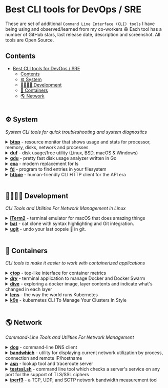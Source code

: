 # Best CLI tools for DevOps / SRE
These are set of additional `Command Line Interface (CLI) tools` I have being using and observed/learned from my co-workers 😃 Each tool has a number of GitHub stars, last release date, description and screenshot. All tools are Open Source.

## Contents

- [Best CLI tools for DevOps / SRE](#best-cli-tools-for-devops--sre)
  - [Contents](#contents)
  - [⚙️ System](#️-system)
  - [👨‍💻👩‍💻 Development](#-development)
  - [💎 Containers](#-containers)
  - [🌎 Network](#-network)
<br><br>

## ⚙️ System
_System CLI tools for quick troubleshooting and system diagnostics_

<details><summary><b><a href="https://github.com/aristocratos/btop">btop</a></b> - resource monitor that shows usage and stats for processor, memory, disks, network and processes</summary>
<br>

[![Repo stars](https://img.shields.io/github/stars/aristocratos/btop?style=for-the-badge)](https://github.com/aristocratos/btop/stargazers)
[![Release Date](https://img.shields.io/github/release-date/aristocratos/btop?label=last%20release%20date&style=for-the-badge)](https://github.com/aristocratos/btop/releases/latest)
[![Release](https://img.shields.io/github/release/aristocratos/btop.svg?style=for-the-badge)](https://github.com/aristocratos/btop/releases/latest)
<br>
<p>Easy to use, with a game inspired menu system. Full mouse support, all buttons with a highlighted key is clickable and mouse scroll works in process list and menu boxes.
 Function for showing detailed stats for selected process. Ability to filter processes. Easy switching between sorting options. Tree view of processes. Send any signal to selected process.</p>
<img width="600" alt="btop resource monitor that shows usage and stats for processor, memory, disks, network and processes" src="assets/images/system/btop_1.png" />
<br><br>
<img width="600" alt="btop resource monitor that shows usage and stats for processor, memory, disks, network and processes" src="assets/images/system/btop_2.png" />
<br><br>
<img width="600" alt="btop resource monitor that shows usage and stats for processor, memory, disks, network and processes" src="assets/images/system/btop_3.png" />
</details>

<details><summary><b><a href="https://github.com/muesli/duf">duf</a></b> - disk usage/free utility (Linux, BSD, macOS & Windows)</summary>
<br>

[![Repo stars](https://img.shields.io/github/stars/muesli/duf?style=for-the-badge)](https://github.com/muesli/duf/stargazers)
[![Release Date](https://img.shields.io/github/release-date/muesli/duf?label=last%20release%20date&style=for-the-badge)](https://github.com/muesli/duf/releases/latest)
[![Release](https://img.shields.io/github/release/muesli/duf.svg?style=for-the-badge)](https://github.com/muesli/duf/releases/latest)
<br>
<img width="600" alt="duf is a Disk Usage/Free Utility (Linux, BSD, macOS & Windows)" src="assets/images/system/duf.png" />
</details>

<details><summary><b><a href="https://github.com/dundee/gdu">gdu</a></b> - pretty fast disk usage analyzer written in Go</summary>
<br>

[![Repo stars](https://img.shields.io/github/stars/dundee/gdu?style=for-the-badge)](https://github.com/dundee/gdu/stargazers)
[![Release Date](https://img.shields.io/github/release-date/dundee/gdu?label=last%20release%20date&style=for-the-badge)](https://github.com/dundee/gdu/releases/latest)
[![Release](https://img.shields.io/github/release/dundee/gdu.svg?style=for-the-badge)](https://github.com/dundee/gdu/releases/latest)
<br>
<p>go DiskUsage() - Pretty fast disk usage analyzer written in Go. Gdu is intended primarily for SSD disks where it can fully utilize parallel processing. However HDDs work as well, but the performance gain is not so huge.</p>
<img width="600" alt="gdu pretty fast disk usage analyzer written in Go" src="assets/images/system/gdu_1.png" />
<br><br>
<img width="600" alt="gdu pretty fast disk usage analyzer written in Go" src="assets/images/system/gdu_2.png" />
</details>

<details><summary><b><a href="https://github.com/ogham/exa">exa</a></b> - modern replacement for ls</summary>
<br>

[![Repo stars](https://img.shields.io/github/stars/ogham/exa?style=for-the-badge)](https://github.com/ogham/exa/stargazers)
[![Release Date](https://img.shields.io/github/release-date/ogham/exa?label=last%20release%20date&style=for-the-badge)](https://github.com/ogham/exa/releases/latest)
[![Release](https://img.shields.io/github/release/ogham/exa.svg?style=for-the-badge)](https://github.com/ogham/exa/releases/latest)
<br>
<p>exa is a modern replacement for the venerable file-listing command-line program ls that ships with Unix and Linux operating systems, giving it more features and better defaults. It uses colours to distinguish file types and metadata. It knows about symlinks, extended attributes, and Git. And it’s small, fast, and just one single binary.</p>
<p>By deliberately making some decisions differently, exa attempts to be a more featureful, more user-friendly version of ls. For more information, see exa’s website.</p>
<img width="600" alt="exa is a modern replacement for ls" src="assets/images/system/exa.png" />
</details>

<details><summary><b><a href="https://github.com/sharkdp/fd">fd</a></b> - program to find entries in your filesystem</summary>
<br>

[![Repo stars](https://img.shields.io/github/stars/sharkdp/fd?style=for-the-badge)](https://github.com/sharkdp/fd/stargazers)
[![Release Date](https://img.shields.io/github/release-date/sharkdp/fd?label=last%20release%20date&style=for-the-badge)](https://github.com/sharkdp/fd/releases/latest)
[![Release](https://img.shields.io/github/release/sharkdp/fd.svg?style=for-the-badge)](https://github.com/sharkdp/fd/releases/latest)
<br>
<p>It is a simple, fast and user-friendly alternative to find. While it does not aim to support all of find's powerful functionality, it provides sensible (opinionated) defaults for a majority of use cases.</p>
<img width="600" alt="fd is a program to find entries in your filesystem" src="assets/images/system/fd.svg" />
</details>

<details><summary><b><a href="https://github.com/httpie/httpie">httpie</a></b> - human-friendly CLI HTTP client for the API era</summary>
<br>

[![Repo stars](https://img.shields.io/github/stars/httpie/httpie?style=for-the-badge)](https://github.com/httpie/httpie/stargazers)
[![Release Date](https://img.shields.io/github/release-date/httpie/httpie?label=last%20release%20date&style=for-the-badge)](https://github.com/httpie/httpie/releases/latest)
[![Release](https://img.shields.io/github/release/httpie/httpie.svg?style=for-the-badge)](https://github.com/httpie/httpie/releases/latest)
<br>
<p>HTTPie (pronounced aitch-tee-tee-pie) is a command-line HTTP client. Its goal is to make CLI interaction with web services as human-friendly as possible. HTTPie is designed for testing, debugging, and generally interacting with APIs & HTTP servers. The http & https commands allow for creating and sending arbitrary HTTP requests. They use simple and natural syntax and provide formatted and colorized output.</p>
<img width="600" alt="httpie human-friendly CLI HTTP client for the API era" src="assets/images/system/httpie.gif" />
</details>
<br>

## 👨‍💻👩‍💻 Development
_CLI Tools and Utilities For Network Management in Linux_

<details><summary><b><a href="https://github.com/gnachman/iTerm2">iTerm2</a></b> - terminal emulator for macOS that does amazing things</summary>
<br>

[![Repo stars](https://img.shields.io/github/stars/gnachman/iTerm2?style=for-the-badge)](https://github.com/gnachman/iTerm2/stargazers)
<br>
<p>iTerm2 brings the terminal into the modern age with features you never knew you always wanted. iTerm2 has a lot of features: Split Panes, Hotkey Window, Search, Autocomplete, Copy Mode, Paste History, Configurability, 24-bit Color, Notification Center Support, Readability, Tagged Profiles, Multi-Lingual, Smart Selection, Shell Integration, Inline Images etc.</p>
<img width="600" alt="k9s kubernetes CLI To Manage Your Clusters In Style" src="assets/images/development/iterm2.webp" />
</details>

<details><summary><b><a href="https://github.com/sharkdp/bat">bat</a></b> - cat clone with syntax highlighting and Git integration.</summary>
<br>

[![Repo stars](https://img.shields.io/github/stars/sharkdp/bat?style=for-the-badge)](https://github.com/sharkdp/bat/stargazers)
[![Release Date](https://img.shields.io/github/release-date/sharkdp/bat?label=last%20release%20date&style=for-the-badge)](https://github.com/sharkdp/bat/releases/latest)
[![Release](https://img.shields.io/github/release/sharkdp/bat.svg?style=for-the-badge)](https://github.com/sharkdp/bat/releases/latest)
<br>
<p>bat supports syntax highlighting for a large number of programming and markup languages. bat communicates with git to show modifications with respect to the index (see left side bar). You can use the -A/--show-all option to show and highlight non-printable characters.</p>
<img width="600" alt="bat cat clone with syntax highlighting and Git integration" src="assets/images/development/bat/bat_1.png" />
<br>
<img width="600" alt="bat cat clone with syntax highlighting and Git integration" src="assets/images/development/bat/bat_2.png" />
<br>
<img width="600" alt="bat cat clone with syntax highlighting and Git integration" src="assets/images/development/bat/bat_3.png" />
</details>

<details><summary><b><a href="https://github.com/Bhupesh-V/ugit">ugit</a></b> - undo your last oopsie 🙈️ in git.</summary>
<br>

[![Repo stars](https://img.shields.io/github/stars/Bhupesh-V/ugit?style=for-the-badge)](https://github.com/Bhupesh-V/ugit/stargazers)
[![Release Date](https://img.shields.io/github/release-date/Bhupesh-V/ugit?label=last%20release%20date&style=for-the-badge)](https://github.com/Bhupesh-V/ugit/releases/latest)
[![Release](https://img.shields.io/github/release/Bhupesh-V/ugit.svg?style=for-the-badge)](https://github.com/Bhupesh-V/ugit/releases/latest)
<br>
<p>You ran an accidental git command you didn't want to. You don't want to waste your time searching on how to undo ... Because you want to focus on problems at hand and not on Git (You don't like context switching). Because ugit is cool 😃</p>
<img width="600" alt="ugit undo your last oopsie in git" src="assets/images/development/ugit.gif" />
</details>
<br>

## 💎 Containers
_CLI tools to make it easier to work with containerized applications_

<details><summary><b><a href="https://github.com/bcicen/ctop">ctop</a></b> - top-like interface for container metrics</summary>
<br>

[![Repo stars](https://img.shields.io/github/stars/bcicen/ctop?style=for-the-badge)](https://github.com/bcicen/ctop/stargazers)
[![Release Date](https://img.shields.io/github/release-date/bcicen/ctop?label=last%20release%20date&style=for-the-badge)](https://github.com/bcicen/ctop/releases/latest)
[![Release](https://img.shields.io/github/release/bcicen/ctop.svg?style=for-the-badge)](https://github.com/bcicen/ctop/releases/latest)
<br>
<p>ctop provides a concise and condensed overview of real-time metrics for multiple containers, as well as a single container view for inspecting a specific container. ctop comes with built-in support for Docker and runC.</p>
<img width="600" alt="ctop top-like interface for container metrics" src="assets/images/containers/ctop/ctop_1.gif" />
<br><br>
<img width="600" alt="ctop top-like interface for container metrics" src="assets/images/containers/ctop/ctop_2.gif" />
</details>

<details><summary><b><a href="https://github.com/moncho/dry">dry</a></b> - terminal application to manage Docker and Docker Swarm</summary>
<br>

[![Repo stars](https://img.shields.io/github/stars/moncho/dry?style=for-the-badge)](https://github.com/moncho/dry/stargazers)
[![Release Date](https://img.shields.io/github/release-date/moncho/dry?label=last%20release%20date&style=for-the-badge)](https://github.com/moncho/dry/releases/latest)
[![Release](https://img.shields.io/github/release/moncho/dry.svg?style=for-the-badge)](https://github.com/moncho/dry/releases/latest)
<br>
<p>It shows information about Containers, Images and Networks, and, if running a Swarm cluster, it shows information about Nodes, Service, Stacks and the rest of Swarm constructs. It can be used with both local or remote Docker daemons.</p>
<img width="600" alt="dry is a terminal application to manage Docker and Docker Swarm" src="assets/images/containers/dry.png" />
</details>

<details><summary><b><a href="https://github.com/wagoodman/dive">dive</a></b> - exploring a docker image, layer contents and indicate what's changed in each layer</summary>
<br>

[![Repo stars](https://img.shields.io/github/stars/wagoodman/dive?style=for-the-badge)](https://github.com/wagoodman/dive/stargazers)
[![Release Date](https://img.shields.io/github/release-date/wagoodman/dive?label=last%20release%20date&style=for-the-badge)](https://github.com/wagoodman/dive/releases/latest)
[![Release](https://img.shields.io/github/release/wagoodman/dive.svg?style=for-the-badge)](https://github.com/wagoodman/dive/releases/latest)
<br>
<p>A tool for exploring a docker image, layer contents, and discovering ways to shrink the size of your Docker/OCI image. Show Docker image contents broken down by layer, estimate "image efficiency", quick build/analysis cycles and CI Integration.</p>
<img width="600" alt="dive exploring a docker image, layer contents and indicate what's changed in each layer" src="assets/images/containers/dive.gif" />
</details>

<details><summary><b><a href="https://github.com/lensapp/lens">lens</a></b> - the way the world runs Kubernetes</summary>
<br>

[![Repo stars](https://img.shields.io/github/stars/lensapp/lens?style=for-the-badge)](https://github.com/lensapp/lens/stargazers)
[![Release Date](https://img.shields.io/github/release-date/lensapp/lens?label=last%20release%20date&style=for-the-badge)](https://github.com/lensapp/lens/releases/latest)
[![Release](https://img.shields.io/github/release/lensapp/lens.svg?style=for-the-badge)](https://github.com/lensapp/lens/releases/latest)
<br>
<p>Lens IDE provides the full situational awareness for everything that runs in Kubernetes. It's lowering the barrier of entry for people just getting started and radically improving productivity for people with more experience.</p>
<img width="600" alt="lens the way the world runs Kubernetes" src="assets/images/containers/lens.png" />
</details>

<details><summary><b><a href="https://github.com/derailed/k9s">k9s</a></b> - kubernetes CLI To Manage Your Clusters In Style</summary>
<br>

[![Repo stars](https://img.shields.io/github/stars/derailed/k9s?style=for-the-badge)](https://github.com/derailed/k9s/stargazers)
[![Release Date](https://img.shields.io/github/release-date/derailed/k9s?label=last%20release%20date&style=for-the-badge)](https://github.com/derailed/k9s/releases/latest)
[![Release](https://img.shields.io/github/release/derailed/k9s.svg?style=for-the-badge)](https://github.com/derailed/k9s/releases/latest)
<br>
<p>K9s provides a terminal UI to interact with your Kubernetes clusters. The aim of this project is to make it easier to navigate, observe and manage your applications in the wild. K9s continually watches Kubernetes for changes and offers subsequent commands to interact with your observed resources.</p>
<img width="600" alt="k9s kubernetes CLI To Manage Your Clusters In Style" src="assets/images/containers/k9s/k9s_1.png" />
<br>
<img width="600" alt="k9s kubernetes CLI To Manage Your Clusters In Style" src="assets/images/containers/k9s/k9s_2.png" />
<br>
<img width="600" alt="k9s kubernetes CLI To Manage Your Clusters In Style" src="assets/images/containers/k9s/k9s_3.png" />
</details>
<br>

## 🌎 Network
_Command-Line Tools and Utilities For Network Management_

<details><summary><b><a href="https://github.com/ogham/dog">dog</a></b> - command-line DNS client</summary>
<br>

[![Repo stars](https://img.shields.io/github/stars/ogham/dog?style=for-the-badge)](https://github.com/ogham/dog/stargazers)
[![Release Date](https://img.shields.io/github/release-date/ogham/dog?label=last%20release%20date&style=for-the-badge)](https://github.com/ogham/dog/releases/latest)
[![Release](https://img.shields.io/github/release/ogham/dog.svg?style=for-the-badge)](https://github.com/ogham/dog/releases/latest)
<br>
<p>dog is a command-line DNS client, like dig. It has colourful output, understands normal command-line argument syntax, supports the DNS-over-TLS and DNS-over-HTTPS protocols, and can emit JSON.</p>
<img width="600" alt="dog command-line DNS client" src="assets/images/network/dog.png" />
</details>

<details><summary><b><a href="https://github.com/imsnif/bandwhich">bandwhich</a></b> - utility for displaying current network utilization by process, connection and remote IP/hostname</summary>
<br>

[![Repo stars](https://img.shields.io/github/stars/imsnif/bandwhich?style=for-the-badge)](https://github.com/imsnif/bandwhich/stargazers)
[![Release Date](https://img.shields.io/github/release-date/imsnif/bandwhich?label=last%20release%20date&style=for-the-badge)](https://github.com/imsnif/bandwhich/releases/latest)
[![Release](https://img.shields.io/github/release/imsnif/bandwhich.svg?style=for-the-badge)](https://github.com/imsnif/bandwhich/releases/latest)
<br>
<p>bandwhich sniffs a given network interface and records IP packet size, cross referencing it with the /proc filesystem on linux, lsof on macOS, or using WinApi on windows. It is responsive to the terminal window size, displaying less info if there is no room for it. It will also attempt to resolve ips to their host name in the background using reverse DNS on a best effort basis.</p>
<img width="600" alt="bandwhich utility for displaying current network utilization by process, connection and remote IP/hostname" src="assets/images/network/bandwhich.gif" />
</details>

<details><summary><b><a href="https://github.com/nitefood/asn">asn</a></b> - lookup tool and traceroute server</summary>
<br>

[![Repo stars](https://img.shields.io/github/stars/nitefood/asn?style=for-the-badge)](https://github.com/nitefood/asn/stargazers)
[![Release Date](https://img.shields.io/github/release-date/nitefood/asn?label=last%20release%20date&style=for-the-badge)](https://github.com/nitefood/asn/releases/latest)
[![Release](https://img.shields.io/github/release/nitefood/asn.svg?style=for-the-badge)](https://github.com/nitefood/asn/releases/latest)
<br>
<p>ASN / RPKI validity / BGP stats / IPv4v6 / Prefix / ASPath / Organization / IP reputation / IP geolocation / IP fingerprinting / Network recon / lookup tool / Web traceroute server.</p>
➡️ IPv4 lookup with IP type detection (Anycast, Hosting/DC) and classification as known good
<img width="600" alt="asn lookup tool and traceroute server" src="assets/images/network/asn/asn_1.png" />
<br><br>

➡️ IPv4 lookup (bad reputation IP) with threat analysis/scoring, CPE/CVE identification and open ports reporting
<img width="600" alt="asn lookup tool and traceroute server" src="assets/images/network/asn/asn_2.png" />
<br><br>

➡️ IP fingerprinting with advanced datacenter+region identification, known vulnerabilities affecting the target and honeypot identification according to Shodan data
<img width="600" alt="asn lookup tool and traceroute server" src="assets/images/network/asn/asn_3.png" />
<br><br>

➡️ Autonomous system number lookup with BGP stats, peering and prefix informations
<img width="600" alt="asn lookup tool and traceroute server" src="assets/images/network/asn/asn_4.png" />
<br><br>

➡️ Hostname/URL lookup<br>
<img width="600" alt="asn lookup tool and traceroute server" src="assets/images/network/asn/asn_5.png" />
<br><br>

➡️ ASPath trace to www.github.com
<img width="600" alt="asn lookup tool and traceroute server" src="assets/images/network/asn/asn_6.png" />
<br><br>

➡️ Performing bulk extraction, geolocation and stats for IPs from a logfile
<img width="600" alt="asn lookup tool and traceroute server" src="assets/images/network/asn/asn_7.png" />
<br><br>
</details>

<details><summary><b><a href="https://github.com/drwetter/testssl.sh">testssl.sh</a></b> - command line tool which checks a server's service on any port for the support of TLS/SSL ciphers</summary>
<br>

[![Repo stars](https://img.shields.io/github/stars/drwetter/testssl.sh?style=for-the-badge)](https://github.com/drwetter/testssl.sh/stargazers)
[![Release Date](https://img.shields.io/github/release-date/drwetter/testssl.sh?label=last%20release%20date&style=for-the-badge)](https://github.com/drwetter/testssl.sh/releases/latest)
[![Release](https://img.shields.io/github/release/drwetter/testssl.sh.svg?style=for-the-badge)](https://github.com/drwetter/testssl.sh/releases/latest)
<br>
<p>testssl.sh is a free command line tool which checks a server's service on any port for the support of TLS/SSL ciphers, protocols as well as recent cryptographic flaws and more.</p>
<img width="600" alt="testssl.sh command line tool which checks a server's service on any port for the support of TLS/SSL ciphers" src="assets/images/network/testssl/testssl_1.png" />
<img width="600" alt="testssl.sh command line tool which checks a server's service on any port for the support of TLS/SSL ciphers" src="assets/images/network/testssl/testssl_2.png" />
<img width="600" alt="testssl.sh command line tool which checks a server's service on any port for the support of TLS/SSL ciphers" src="assets/images/network/testssl/testssl_3.png" />
</details>

<details><summary><b><a href="https://github.com/esnet/iperf">iperf3</a></b> - a TCP, UDP, and SCTP network bandwidth measurement tool</summary>
<br>

[![Repo stars](https://img.shields.io/github/stars/esnet/iperf?style=for-the-badge)](https://github.com/esnet/iperf/stargazers)
[![Latest tag](https://img.shields.io/github/v/tag/esnet/iperf?style=for-the-badge)](https://github.com/esnet/iperf/tags)
<br>
<p>iperf is a tool for active measurements of the maximum achievable bandwidth on IP networks. It supports tuning of various parameters related to timing, protocols, and buffers. For each test it reports the measured throughput / bitrate, loss, and other parameters.</p>
<img width="600" alt="iperf3 a TCP, UDP, and SCTP network bandwidth measurement tool" src="assets/images/network/iperf3.webp" />
</details>